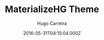 ---
title: MaterializeHG Theme
github: https://github.com/hugocarreira/jekyll-materializecss
demo: https://hugocarreira.github.io/jekyll-materializecss
author: Hugo Carreira
ssg:
  - Jekyll
cms:
  - No Cms
date: 2016-05-31T04:15:04.000Z
description: a simple theme for Jekyll using Materializecss
stale: true
---